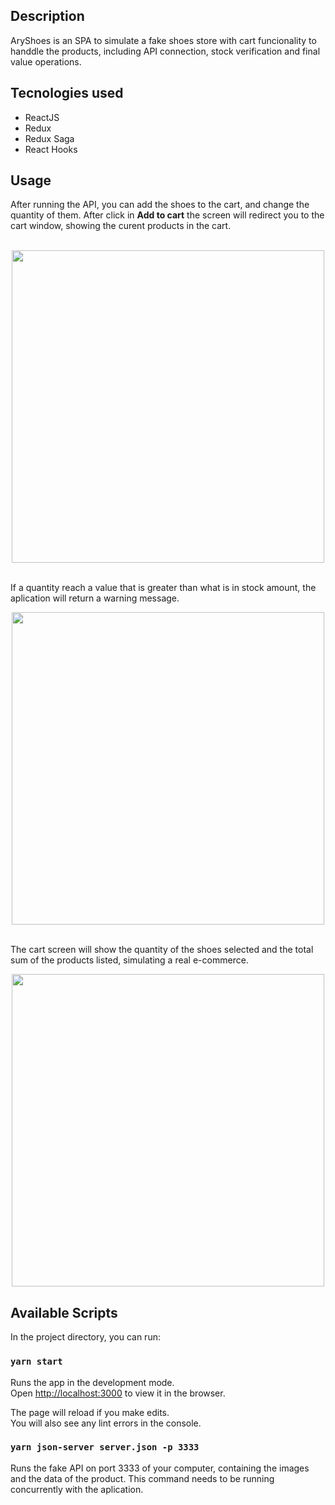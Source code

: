 ## Description

AryShoes is an SPA to simulate a fake shoes store with cart funcionality to handdle the products, including API connection, stock verification and final value operations.

## Tecnologies used
* ReactJS
* Redux
* Redux Saga
* React Hooks

## Usage 

After running the API, you can add the shoes to the cart, and change the quantity of them. After click in <b>Add to cart</b> the screen will redirect you to the cart window, showing the curent products in the cart.  
<br>
<p align="center">
<img src="https://user-images.githubusercontent.com/31252524/73498678-b9d62600-439c-11ea-9b13-b6eeaa7767fa.png" width="500" align="middle">
</p>
<br>
If a quantity reach a value that is greater than what is in stock amount, the aplication will return a warning message.
<br>
<p align="center">
<img src="https://user-images.githubusercontent.com/31252524/73498750-ee49e200-439c-11ea-89db-66d2d9c310b9.png" width="500" align="middle">
</p>
<br>
The cart screen will show the quantity of the shoes selected and the total sum of the products listed, simulating a real e-commerce.
<br>
<p align="center">
<img src="https://user-images.githubusercontent.com/31252524/73498837-349f4100-439d-11ea-9f53-7f52005787a6.png" width="500" align="middle">
</p>

## Available Scripts

In the project directory, you can run:

### `yarn start`

Runs the app in the development mode.<br />
Open [http://localhost:3000](http://localhost:3000) to view it in the browser.

The page will reload if you make edits.<br />
You will also see any lint errors in the console.

### `yarn json-server server.json -p 3333`
Runs the fake API on port 3333 of your computer, containing the images and the data of the product.
This command needs to be running concurrently with the aplication.
